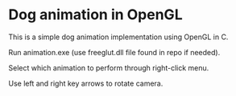 # Dog animation in OpenGL

This is a simple dog animation implementation using OpenGL in C.

Run animation.exe (use freeglut.dll file found in repo if needed).

Select which animation to perform through right-click menu.

Use left and right key arrows to rotate camera.
